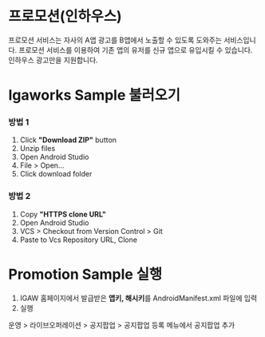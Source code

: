 # 프로모션(인하우스)
프로모션 서비스는 자사의 A앱 광고를 B앱에서 노출할 수 있도록 도와주는 서비스입니다. 프로모션 서비스를 이용하여 기존 앱의 유저를 신규 앱으로 유입시킬 수 있습니다. 
인하우스 광고만을 지원합니다.

# Igaworks Sample 불러오기
### 방법 1
1. Click **"Download ZIP"** button
1. Unzip files
1. Open Android Studio
1. File > Open...
1. Click download folder

### 방법 2
1. Copy **"HTTPS clone URL"**
1. Open Android Studio
1. VCS > Checkout from Version Control > Git
1. Paste to Vcs Repository URL, Clone

# Promotion Sample 실행
1. IGAW 홈페이지에서 발급받은 **앱키, 해시키**를 AndroidManifest.xml 파일에 입력
1. 실행

운영 > 라이브오퍼레이션 > 공지팝업 > 공지팝업 등록 메뉴에서 공지팝업 추가
